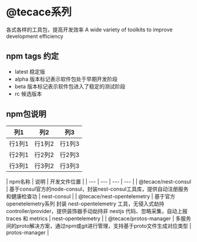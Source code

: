 # @tecace系列

各式各样的工具包，提高开发效率 A wide variety of toolkits to improve development efficiency

## npm tags 约定
- latest 稳定版
- alpha 版本标记表示软件包处于早期开发阶段
- beta 版本标记表示软件包进入了稳定的测试阶段
- rc 候选版本

## npm包说明

|列1|列2|列3|
|---|---|---|
|行1列1|行1列2|行1列3|
|行2列1|行2列2|行2列3|
|行3列1|行3列2|行3列3|


| npm名称 | 说明 | 开发文件位置 |
| --- | --- | --- | --- |
| @tecace/nest-consul | 基于consul官方的node-consul，封装nest-consul工具库，提供自动注册服务和健康检查功 | nest-consul  |
| @tecace/nest-opentelemetry | 基于官方 openetelemetry系列 封装 nest-opentelemetry 工具，无侵入式劫持 controller/provider，提供装饰器手动劫持非 nestjs 代码、忽略采集，自动上报 traces 和 metrics | nest-opentelemetry  |
| @tecace/protos-manager | 多服务间的proto解决方案，通过npm或git进行管理，支持基于proto文件生成对应类型 | protos-manager  |